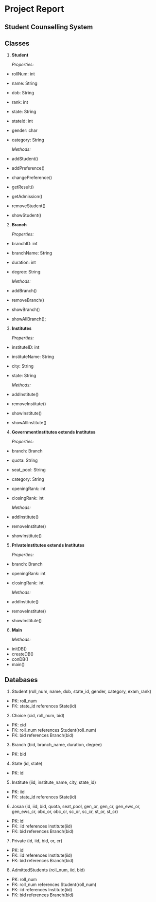 # **Project Report**

## **Student Counselling System**

## Classes

1. **Student**

    *Properties:*
- rollNum: int
- name: String
- dob: String
- rank: int
- state: String
- stateId: int
- gender: char
- category: String

    *Methods:*
- addStudent()
- addPreference()
- changePreference()
- getResult()
- getAdmission()
- removeStudent()
- showStudent()

2. **Branch**

    *Properties:*
- branchID: int
- branchName: String
- duration: int
- degree: String

    *Methods:*
- addBranch()
- removeBranch()
- showBranch()
- showAllBranch();

3. **Institutes**

    *Properties:*
- instituteID: int
- instituteName: String
- city: String
- state: String

    *Methods:*
- addInstitute()
- removeInstitute()
- showInstitute()
- showAllInstitute()

4. **GovernmentInstitutes extends Institutes**

    *Properties:*
- branch: Branch
- quota: String
- seat_pool: String
- category: String
- openingRank: int
- closingRank: int

    *Methods:*
- addInstitute()
- removeInstitute()
- showInstitute()

5. **PrivateInstitutes extends Institutes**

    *Properties:*
- branch: Branch
- openingRank: int
- closingRank: int

    *Methods:*
- addInstitute()
- removeInstitute()
- showInstitute()

6. **Main**

    *Methods:*
- initDB()
- createDB()
- conDB()
- main()

## **Databases**

1. Student (roll_num, name, dob, state_id, gender, category, exam_rank)
- PK: roll_num
- FK: state_id references State(id)

2. Choice (cid, roll_num, bid)
- PK: cid
- FK: roll_num references Student(roll_num)
- FK: bid references Branch(bid)

3. Branch (bid, branch_name, duration, degree)
- PK: bid

4. State (id, state)
- PK: id

5. Institute (iid, institute_name, city, state_id)
- PK: iid
- FK: state_id references State(id)

6. Josaa (id, iid, bid, quota, seat_pool, gen_or, gen_cr, gen_ews_or, gen_ews_cr, obc_or, obc_cr, sc_or, sc_cr, st_or, st_cr)
- PK: id
- FK: iid references Institute(iid)
- FK: bid references Branch(bid)

7. Private (id, iid, bid, or, cr)
- PK: id
- FK: iid references Institute(iid)
- FK: bid references Branch(bid)

8. AdmittedStudents (roll_num, iid, bid)
- PK: roll_num
- FK: roll_num references Student(roll_num)
- FK: iid references Institute(iid)
- FK: bid references Branch(bid)